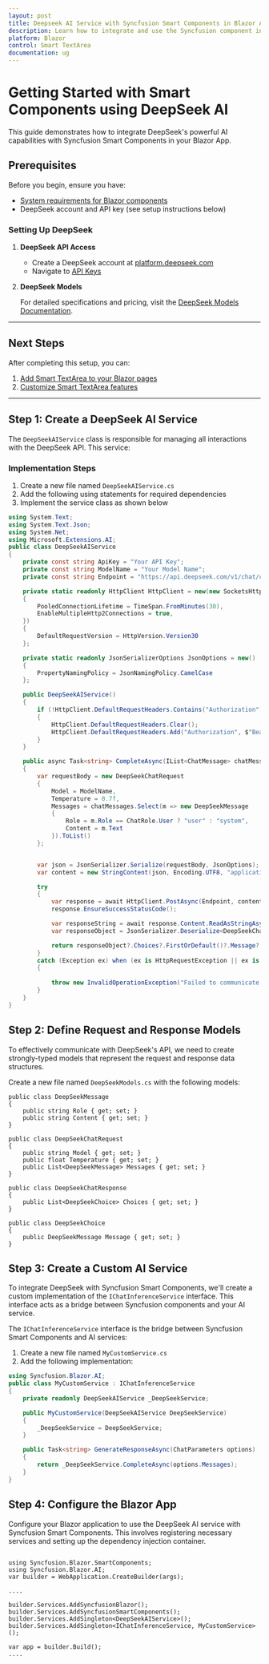 ```yaml
---
layout: post
title: Deepseek AI Service with Syncfusion Smart Components in Blazor App | Syncfusion
description: Learn how to integrate and use the Syncfusion component in a Blazor Web App with DeepSeek AI services.
platform: Blazor
control: Smart TextArea
documentation: ug
---
```


# Getting Started with Smart Components using DeepSeek AI

This guide demonstrates how to integrate DeepSeek's powerful AI capabilities with Syncfusion Smart Components in your Blazor App. 

## Prerequisites

Before you begin, ensure you have:

* [System requirements for Blazor components](https://blazor.syncfusion.com/documentation/system-requirements)
* DeepSeek account and API key (see setup instructions below)

### Setting Up DeepSeek

1. **DeepSeek API Access**
   * Create a DeepSeek account at [platform.deepseek.com](https://platform.deepseek.com)
   * Navigate to [API Keys](https://platform.deepseek.com/api_keys)

2. **DeepSeek Models**

   For detailed specifications and pricing, visit the [DeepSeek Models Documentation](https://api-docs.deepseek.com/quick_start/pricing).


---

## Next Steps

After completing this setup, you can:

1. [Add Smart TextArea to your Blazor pages](https://blazor.syncfusion.com/documentation/smart-textarea/getting-started)
2. [Customize Smart TextArea features](https://blazor.syncfusion.com/documentation/smart-textarea/customization)

---

## Step 1: Create a DeepSeek AI Service

The `DeepSeekAIService` class is responsible for managing all interactions with the DeepSeek API. This service:

### Implementation Steps

1. Create a new file named `DeepSeekAIService.cs`
2. Add the following using statements for required dependencies
3. Implement the service class as shown below

```csharp
using System.Text;
using System.Text.Json;
using System.Net;
using Microsoft.Extensions.AI;
public class DeepSeekAIService
{
    private const string ApiKey = "Your API Key";
    private const string ModelName = "Your Model Name";
    private const string Endpoint = "https://api.deepseek.com/v1/chat/completions";

    private static readonly HttpClient HttpClient = new(new SocketsHttpHandler
    {
        PooledConnectionLifetime = TimeSpan.FromMinutes(30),
        EnableMultipleHttp2Connections = true,
    })
    {
        DefaultRequestVersion = HttpVersion.Version30
    };

    private static readonly JsonSerializerOptions JsonOptions = new()
    {
        PropertyNamingPolicy = JsonNamingPolicy.CamelCase
    };

    public DeepSeekAIService()
    {
        if (!HttpClient.DefaultRequestHeaders.Contains("Authorization"))
        {
            HttpClient.DefaultRequestHeaders.Clear();
            HttpClient.DefaultRequestHeaders.Add("Authorization", $"Bearer {ApiKey}");
        }
    }

    public async Task<string> CompleteAsync(IList<ChatMessage> chatMessages)
    {
        var requestBody = new DeepSeekChatRequest
        {
            Model = ModelName,
            Temperature = 0.7f,
            Messages = chatMessages.Select(m => new DeepSeekMessage
            {
                Role = m.Role == ChatRole.User ? "user" : "system",
                Content = m.Text
            }).ToList()
        };


        var json = JsonSerializer.Serialize(requestBody, JsonOptions);
        var content = new StringContent(json, Encoding.UTF8, "application/json");

        try
        {
            var response = await HttpClient.PostAsync(Endpoint, content);
            response.EnsureSuccessStatusCode();

            var responseString = await response.Content.ReadAsStringAsync();
            var responseObject = JsonSerializer.Deserialize<DeepSeekChatResponse>(responseString, JsonOptions);

            return responseObject?.Choices?.FirstOrDefault()?.Message?.Content ?? "No response from DeepSeek.";
        }
        catch (Exception ex) when (ex is HttpRequestException || ex is JsonException)
        {
                
            throw new InvalidOperationException("Failed to communicate with DeepSeek API.", ex);
        }
    }
}
```

## Step 2: Define Request and Response Models

To effectively communicate with DeepSeek's API, we need to create strongly-typed models that represent the request and response data structures. 

Create a new file named `DeepSeekModels.cs` with the following models:

```CSharp
public class DeepSeekMessage
{
    public string Role { get; set; }
    public string Content { get; set; }
}

public class DeepSeekChatRequest
{
    public string Model { get; set; }
    public float Temperature { get; set; }
    public List<DeepSeekMessage> Messages { get; set; }
}

public class DeepSeekChatResponse
{
    public List<DeepSeekChoice> Choices { get; set; }
}

public class DeepSeekChoice
{
    public DeepSeekMessage Message { get; set; }
}
```

## Step 3: Create a Custom AI Service

To integrate DeepSeek with Syncfusion Smart Components, we'll create a custom implementation of the `IChatInferenceService` interface. This interface acts as a bridge between Syncfusion components and your AI service.

The `IChatInferenceService` interface is the bridge between Syncfusion Smart Components and AI services:

1. Create a new file named `MyCustomService.cs`
2. Add the following implementation:

```csharp
using Syncfusion.Blazor.AI;
public class MyCustomService : IChatInferenceService
{
    private readonly DeepSeekAIService _DeepSeekService;

    public MyCustomService(DeepSeekAIService DeepSeekService)
    {
        _DeepSeekService = DeepSeekService;
    }

    public Task<string> GenerateResponseAsync(ChatParameters options)
    {
        return _DeepSeekService.CompleteAsync(options.Messages);
    }
}
```

## Step 4: Configure the Blazor App

Configure your Blazor application to use the DeepSeek AI service with Syncfusion Smart Components. This involves registering necessary services and setting up the dependency injection container.

```CSharp

using Syncfusion.Blazor.SmartComponents;
using Syncfusion.Blazor.AI;
var builder = WebApplication.CreateBuilder(args);

....

builder.Services.AddSyncfusionBlazor();
builder.Services.AddSyncfusionSmartComponents();
builder.Services.AddSingleton<DeepSeekAIService>();
builder.Services.AddSingleton<IChatInferenceService, MyCustomService>();

var app = builder.Build();
....

```

